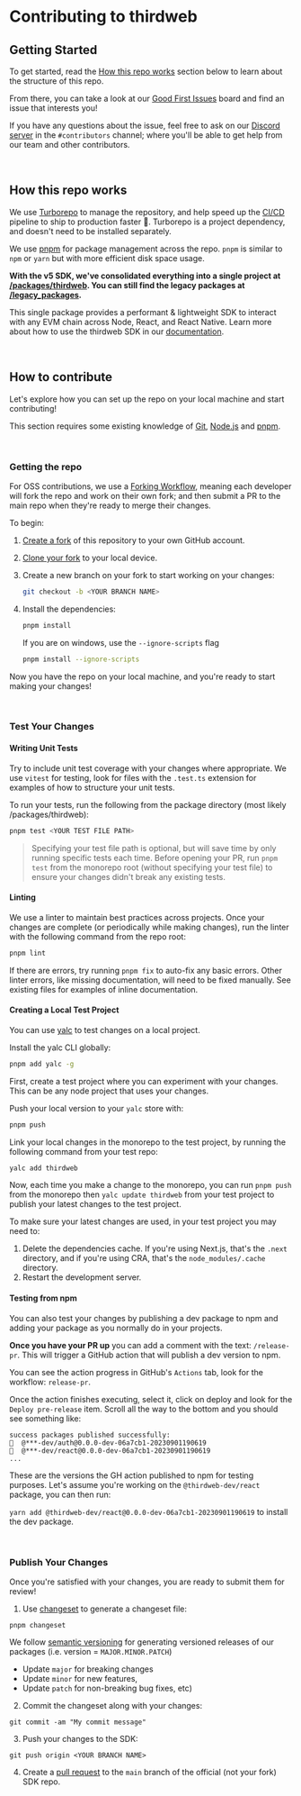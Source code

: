 # Contributing to thirdweb

## Getting Started

To get started, read the [How this repo works](#how-this-repo-works) section below to learn about the structure of this repo.

From there, you can take a look at our [Good First Issues](https://github.com/thirdweb-dev/js/labels/good%20first%20issue) board and find an issue that interests you!

If you have any questions about the issue, feel free to ask on our [Discord server](https://discord.gg/thirdweb) in the `#contributors` channel; where you'll be able to get help from our team and other contributors.

<br />

## How this repo works

We use [Turborepo](https://turbo.build/repo/docs) to manage the repository, and help speed up the [CI/CD](https://www.atlassian.com/continuous-delivery/principles/continuous-integration-vs-delivery-vs-deployment) pipeline to ship to production faster 🚢. Turborepo is a project dependency, and doesn't need to be installed separately.

We use [pnpm](https://pnpm.io) for package management across the repo. `pnpm` is similar to `npm` or `yarn` but with more efficient disk space usage.

**With the v5 SDK, we've consolidated everything into a single project at [/packages/thirdweb](./packages/thirdweb). You can still find the legacy packages at [/legacy_packages](./legacy_packages).**

This single package provides a performant & lightweight SDK to interact with any EVM chain across Node, React, and React Native. Learn more about how to use the thirdweb SDK in our [documentation](https://portal.thirdweb.com/typescript/v5).

<br />

## How to contribute

Let's explore how you can set up the repo on your local machine and start contributing!

This section requires some existing knowledge of [Git](https://git-scm.com/), [Node.js](https://nodejs.org/en/) and [pnpm](https://pnpm.io/).

<br />

### Getting the repo

For OSS contributions, we use a [Forking Workflow](https://www.atlassian.com/git/tutorials/comparing-workflows/forking-workflow), meaning each developer will fork the repo and work on their own fork; and then submit a PR to the main repo when they're ready to merge their changes.

To begin:

1. [Create a fork](https://github.com/thirdweb-dev/js/fork) of this repository to your own GitHub account.

2. [Clone your fork](https://help.github.com/articles/cloning-a-repository/) to your local device.

3. Create a new branch on your fork to start working on your changes:

   ```bash
   git checkout -b <YOUR BRANCH NAME>
   ```

4. Install the dependencies:
   ```bash
   pnpm install
   ```
   If you are on windows, use the `--ignore-scripts` flag
   ```bash
   pnpm install --ignore-scripts
   ```

Now you have the repo on your local machine, and you're ready to start making your changes!

<br/>

### Test Your Changes

#### Writing Unit Tests

Try to include unit test coverage with your changes where appropriate. We use `vitest` for testing, look for files with the `.test.ts` extension for examples of how to structure your unit tests.

To run your tests, run the following from the package directory (most likely /packages/thirdweb):

```bash
pnpm test <YOUR TEST FILE PATH>
```

> Specifying your test file path is optional, but will save time by only running specific tests each time. Before opening your PR, run `pnpm test` from the monorepo root (without specifying your test file) to ensure your changes didn't break any existing tests.

#### Linting

We use a linter to maintain best practices across projects. Once your changes are complete (or periodically while making changes), run the linter with the following command from the repo root:

```bash
pnpm lint
```

If there are errors, try running `pnpm fix` to auto-fix any basic errors. Other linter errors, like missing documentation, will need to be fixed manually. See existing files for examples of inline documentation.

#### Creating a Local Test Project

You can use [yalc](https://github.com/wclr/yalc) to test changes on a local project.

Install the yalc CLI globally:

```bash
pnpm add yalc -g
```

First, create a test project where you can experiment with your changes. This can be any node project that uses your changes.


Push your local version to your `yalc` store with:

```bash
pnpm push
```

Link your local changes in the monorepo to the test project, by running the following command from your test repo:

```bash
yalc add thirdweb
```

Now, each time you make a change to the monorepo, you can run `pnpm push` from the monorepo then `yalc update thirdweb` from your test project to publish your latest changes to the test project.

To make sure your latest changes are used, in your test project you may need to:

1. Delete the dependencies cache. If you're using Next.js, that's the `.next` directory, and if you're using CRA, that's the `node_modules/.cache` directory.
2. Restart the development server.

#### Testing from npm

You can also test your changes by publishing a dev package to npm and adding your package as you normally do in your projects.

**Once you have your PR up** you can add a comment with the text: `/release-pr`. This will trigger a GitHub action that will publish a dev version to npm.

You can see the action progress in GitHub's `Actions` tab, look for the workflow: `release-pr`.

Once the action finishes executing, select it, click on deploy and look for the `Deploy pre-release` item. Scroll all the way to the bottom and you should see something like:

```
success packages published successfully:
🦋  @***-dev/auth@0.0.0-dev-06a7cb1-20230901190619
🦋  @***-dev/react@0.0.0-dev-06a7cb1-20230901190619
...
```

These are the versions the GH action published to npm for testing purposes. Let's assume you're working on the `@thirdweb-dev/react` package, you can then run:

`yarn add @thirdweb-dev/react@0.0.0-dev-06a7cb1-20230901190619` to install the dev package.

<br/>

### Publish Your Changes

Once you're satisfied with your changes, you are ready to submit them for review!

1. Use [changeset](https://github.com/changesets/changesets) to generate a changeset file:

```
pnpm changeset
```

We follow [semantic versioning](https://semver.org/) for generating versioned releases of our packages (i.e. version = `MAJOR.MINOR.PATCH`)

- Update `major` for breaking changes
- Update `minor` for new features,
- Update `patch` for non-breaking bug fixes, etc)

2. Commit the changeset along with your changes:

```
git commit -am "My commit message"
```

3. Push your changes to the SDK:

```
git push origin <YOUR BRANCH NAME>
```

4. Create a [pull request](https://www.atlassian.com/git/tutorials/making-a-pull-request) to the `main` branch of the official (not your fork) SDK repo.

